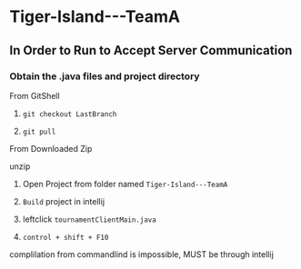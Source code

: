 # Tiger-Island---TeamA
## In Order to Run to Accept Server Communication
### Obtain the .java files and project directory

From GitShell

1. `git checkout LastBranch`

2. `git pull`

From Downloaded Zip

unzip 



1. Open Project from folder named `Tiger-Island---TeamA`

2. `Build` project in intellij

3. leftclick `tournamentClientMain.java`

4. `control + shift + F10`

complilation from commandlind is impossible, MUST be through intellij
